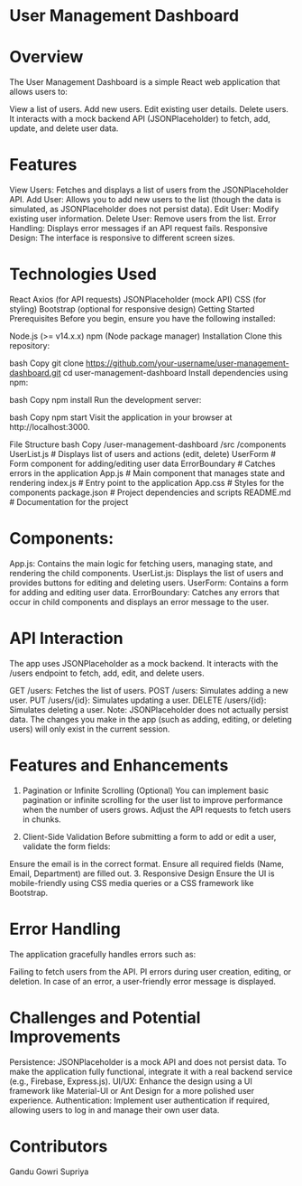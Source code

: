 # User Management Dashboard

# Overview
  The User Management Dashboard is a simple React web application that allows users to:

  View a list of users.
  Add new users.
  Edit existing user details.
  Delete users.
  It interacts with a mock backend API (JSONPlaceholder) to fetch, add, update, and delete user data.

# Features

  View Users: Fetches and displays a list of users from the JSONPlaceholder API.
  Add User: Allows you to add new users to the list (though the data is simulated, as JSONPlaceholder does not persist data).
  Edit User: Modify existing user information.
  Delete User: Remove users from the list.
  Error Handling: Displays error messages if an API request fails.
  Responsive Design: The interface is responsive to different screen sizes.

# Technologies Used
  React
  Axios (for API requests)
  JSONPlaceholder (mock API)
  CSS (for styling)
  Bootstrap (optional for responsive design)
  Getting Started
  Prerequisites
  Before you begin, ensure you have the following installed:

  Node.js (>= v14.x.x)
  npm (Node package manager)
Installation
Clone this repository:

bash
Copy
git clone https://github.com/your-username/user-management-dashboard.git
cd user-management-dashboard
Install dependencies using npm:

bash
Copy
npm install
Run the development server:

bash
Copy
npm start
Visit the application in your browser at http://localhost:3000.

File Structure
bash
Copy
/user-management-dashboard
  /src
    /components
      UserList.js         # Displays list of users and actions (edit, delete)
      UserForm            # Form component for adding/editing user data
      ErrorBoundary       # Catches errors in the application
    App.js                # Main component that manages state and rendering
    index.js              # Entry point to the application
    App.css               # Styles for the components
  package.json            # Project dependencies and scripts
  README.md               # Documentation for the project
    
# Components:
   App.js: Contains the main logic for fetching users, managing state, and rendering the child components.
   UserList.js: Displays the list of users and provides buttons for editing and deleting users.
   UserForm: Contains a form for adding and editing user data.
   ErrorBoundary: Catches any errors that occur in child components and displays an error message to the user.

# API Interaction

  The app uses JSONPlaceholder as a mock backend. It interacts with the /users endpoint to fetch, add, edit, and delete users.

  GET /users: Fetches the list of users.
  POST /users: Simulates adding a new user.
  PUT /users/{id}: Simulates updating a user.
  DELETE /users/{id}: Simulates deleting a user.
  Note: JSONPlaceholder does not actually persist data. The changes you make in the app (such as adding, editing, or deleting users) will only exist in the current session.

# Features and Enhancements

1. Pagination or Infinite Scrolling (Optional)
You can implement basic pagination or infinite scrolling for the user list to improve performance when the number of users grows. Adjust the API requests to fetch users in chunks.

2. Client-Side Validation
Before submitting a form to add or edit a user, validate the form fields:

Ensure the email is in the correct format.
Ensure all required fields (Name, Email, Department) are filled out.
3. Responsive Design
Ensure the UI is mobile-friendly using CSS media queries or a CSS framework like Bootstrap.

# Error Handling
  The application gracefully handles errors such as:

  Failing to fetch users from the API.
  PI errors during user creation, editing, or deletion.
  In case of an error, a user-friendly error message is displayed.

# Challenges and Potential Improvements

  Persistence: JSONPlaceholder is a mock API and does not persist data. To make the application fully functional, integrate it with a real backend service (e.g., Firebase, Express.js).
  UI/UX: Enhance the design using a UI framework like Material-UI or Ant Design for a more polished user experience.
  Authentication: Implement user authentication if required, allowing users to log in and manage their own user data.

# Contributors
 Gandu Gowri Supriya

